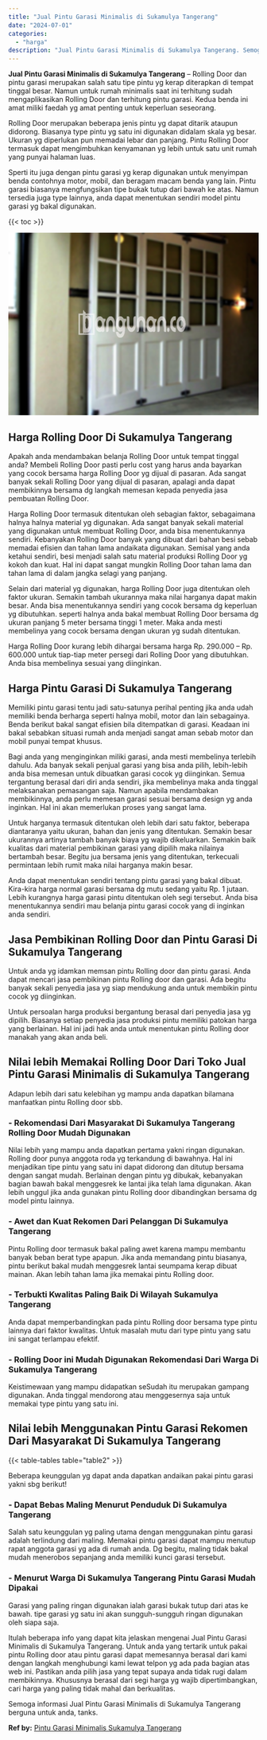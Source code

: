 ```yaml
---
title: "Jual Pintu Garasi Minimalis di Sukamulya Tangerang"
date: "2024-07-01"
categories: 
  - "harga"
description: "Jual Pintu Garasi Minimalis di Sukamulya Tangerang. Semoga informasi Jual Pintu Garasi Minimalis di Sukamulya Tangerang berguna untuk anda, tanks...."
---
```


**Jual Pintu Garasi Minimalis di Sukamulya Tangerang** – Rolling Door dan pintu garasi merupakan salah satu tipe pintu yg kerap diterapkan di tempat tinggal besar. Namun untuk rumah minimalis saat ini terhitung sudah mengaplikasikan Rolling Door dan terhitung pintu garasi. Kedua benda ini amat miliki faedah yg amat penting untuk keperluan seseorang.

Rolling Door merupakan beberapa jenis pintu yg dapat ditarik ataupun didorong. Biasanya type pintu yg satu ini digunakan didalam skala yg besar. Ukuran yg diperlukan pun memadai lebar dan panjang. Pintu Rolling Door termasuk dapat mengimbuhkan kenyamanan yg lebih untuk satu unit rumah yang punyai halaman luas.

Sperti itu juga dengan pintu garasi yg kerap digunakan untuk menyimpan benda contohnya motor, mobil, dan beragam macam benda yang lain. Pintu garasi biasanya mengfungsikan tipe bukak tutup dari bawah ke atas. Namun tersedia juga type lainnya, anda dapat menentukan sendiri model pintu garasi yg bakal digunakan.

{{< toc >}}

![Jual Pintu Garasi Minimalis di Sukamulya Tangerang](/images/pintu-garasi-66.png)

## Harga Rolling Door Di Sukamulya Tangerang

Apakah anda mendambakan belanja Rolling Door untuk tempat tinggal anda? Membeli Rolling Door pasti perlu cost yang harus anda bayarkan yang cocok bersama harga Rolling Door yg dijual di pasaran. Ada sangat banyak sekali Rolling Door yang dijual di pasaran, apalagi anda dapat membikinnya bersama dg langkah memesan kepada penyedia jasa pembuatan Rolling Door.

Harga Rolling Door termasuk ditentukan oleh sebagian faktor, sebagaimana halnya halnya material yg digunakan. Ada sangat banyak sekali material yang digunakan untuk membuat Rolling Door, anda bisa menentukannya sendiri. Kebanyakan Rolling Door banyak yang dibuat dari bahan besi sebab memadai efisien dan tahan lama andaikata digunakan. Semisal yang anda ketahui sendiri, besi menjadi salah satu material produksi Rolling Door yg kokoh dan kuat. Hal ini dapat sangat mungkin Rolling Door tahan lama dan tahan lama di dalam jangka selagi yang panjang.

Selain dari material yg digunakan, harga Rolling Door juga ditentukan oleh faktor ukuran. Semakin tambah ukurannya maka nilai harganya dapat makin besar. Anda bisa menentukannya sendiri yang cocok bersama dg keperluan yg dibutuhkan. seperti halnya anda bakal membuat Rolling Door bersama dg ukuran panjang 5 meter bersama tinggi 1 meter. Maka anda mesti membelinya yang cocok bersama dengan ukuran yg sudah ditentukan.

Harga Rolling Door kurang lebih dihargai bersama harga Rp. 290.000 – Rp. 600.000 untuk tiap-tiap meter persegi dari Rolling Door yang dibutuhkan. Anda bisa membelinya sesuai yang diinginkan.

## Harga Pintu Garasi Di Sukamulya Tangerang

Memiliki pintu garasi tentu jadi satu-satunya perihal penting jika anda udah memiliki benda berharga seperti halnya mobil, motor dan lain sebagainya. Benda berikut bakal sangat efisien bila ditempatkan di garasi. Keadaan ini bakal sebabkan situasi rumah anda menjadi sangat aman sebab motor dan mobil punyai tempat khusus.

Bagi anda yang menginginkan miliki garasi, anda mesti membelinya terlebih dahulu. Ada banyak sekali penjual garasi yang bisa anda pilih, lebih-lebih anda bisa memesan untuk dibuatkan garasi cocok yg diinginkan. Semua tergantung berasal dari diri anda sendiri, jika membelinya maka anda tinggal melaksanakan pemasangan saja. Namun apabila mendambakan membikinnya, anda perlu memesan garasi sesuai bersama design yg anda inginkan. Hal ini akan memerlukan proses yang sangat lama.

Untuk harganya termasuk ditentukan oleh lebih dari satu faktor, beberapa diantaranya yaitu ukuran, bahan dan jenis yang ditentukan. Semakin besar ukurannya artinya tambah banyak biaya yg wajib dikeluarkan. Semakin baik kualitas dari material pembikinan garasi yang dipilih maka nilainya bertambah besar. Begitu jua bersama jenis yang ditentukan, terkecuali permintaan lebih rumit maka nilai harganya makin besar.

Anda dapat menentukan sendiri tentang pintu garasi yang bakal dibuat. Kira-kira harga normal garasi bersama dg mutu sedang yaitu Rp. 1 jutaan. Lebih kurangnya harga garasi pintu ditentukan oleh segi tersebut. Anda bisa menentukannya sendiri mau belanja pintu garasi cocok yang di inginkan anda sendiri.

## Jasa Pembikinan Rolling Door dan Pintu Garasi Di Sukamulya Tangerang

Untuk anda yg idamkan memsan pintu Rolling door dan pintu garasi. Anda dapat mencari jasa pembikinan pintu Rolling door dan garasi. Ada begitu banyak sekali penyedia jasa yg siap mendukung anda untuk membikin pintu cocok yg diinginkan.

Untuk persoalan harga produksi bergantung berasal dari penyedia jasa yg dipilih. Biasanya setiap penyedia jasa produksi pintu memiliki patokan harga yang berlainan. Hal ini jadi hak anda untuk menentukan pintu Rolling door manakah yang akan anda beli.

## Nilai lebih Memakai Rolling Door Dari Toko Jual Pintu Garasi Minimalis di Sukamulya Tangerang

Adapun lebih dari satu kelebihan yg mampu anda dapatkan bilamana manfaatkan pintu Rolling door sbb.

### \- Rekomendasi Dari Masyarakat Di Sukamulya Tangerang Rolling Door Mudah Digunakan

Nilai lebih yang mampu anda dapatkan pertama yakni ringan digunakan. Rolling door punya anggota roda yg terkandung di bawahnya. Hal ini menjadikan tipe pintu yang satu ini dapat didorong dan ditutup bersama dengan sangat mudah. Berlainan dengan pintu yg dibukak, kebanyakan bagian bawah bakal menggesrek ke lantai jika telah lama digunakan. Akan lebih unggul jika anda gunakan pintu Rolling door dibandingkan bersama dg model pintu lainnya.

### \- Awet dan Kuat Rekomen Dari Pelanggan Di Sukamulya Tangerang

Pintu Rolling door termasuk bakal paling awet karena mampu membantu banyak beban berat type apapun. Jika anda memandang pintu biasanya, pintu berikut bakal mudah menggesrek lantai seumpama kerap dibuat mainan. Akan lebih tahan lama jika memakai pintu Rolling door.

### \- Terbukti Kwalitas Paling Baik Di Wilayah Sukamulya Tangerang

Anda dapat memperbandingkan pada pintu Rolling door bersama type pintu lainnya dari faktor kwalitas. Untuk masalah mutu dari type pintu yang satu ini sangat terlampau efektif.

### \- Rolling Door ini Mudah Digunakan Rekomendasi Dari Warga Di Sukamulya Tangerang

Keistimewaan yang mampu didapatkan seSudah itu merupakan gampang digunakan. Anda tinggal mendorong atau menggesernya saja untuk memakai type pintu yang satu ini.

## Nilai lebih Menggunakan Pintu Garasi Rekomen Dari Masyarakat Di Sukamulya Tangerang

{{< table-tables table="table2" >}}

Beberapa keunggulan yg dapat anda dapatkan andaikan pakai pintu garasi yakni sbg berikut!

### \- Dapat Bebas Maling Menurut Penduduk Di Sukamulya Tangerang

Salah satu keunggulan yg paling utama dengan menggunakan pintu garasi adalah terlindung dari maling. Memakai pintu garasi dapat mampu menutup rapat anggota garasi yg ada di rumah anda. Dg begitu, maling tidak bakal mudah menerobos sepanjang anda memiliki kunci garasi tersebut.

### \- Menurut Warga Di Sukamulya Tangerang Pintu Garasi Mudah Dipakai

Garasi yang paling ringan digunakan ialah garasi bukak tutup dari atas ke bawah. tipe garasi yg satu ini akan sungguh-sungguh ringan digunakan oleh siapa saja.

Itulah beberapa info yang dapat kita jelaskan mengenai Jual Pintu Garasi Minimalis di Sukamulya Tangerang. Untuk anda yang tertarik untuk pakai pintu Rolling door atau pintu garasi dapat memesannya berasal dari kami dengan langkah menghubungi kami lewat telpon yg ada pada bagian atas web ini. Pastikan anda pilih jasa yang tepat supaya anda tidak rugi dalam membikinnya. Khususnya berasal dari segi harga yg wajib dipertimbangkan, cari harga yang paling tidak mahal dan berkualitas.

Semoga informasi Jual Pintu Garasi Minimalis di Sukamulya Tangerang berguna untuk anda, tanks.

**Ref by:** [Pintu Garasi Minimalis Sukamulya Tangerang](https://id.wikipedia.org/wiki/Pintu)

